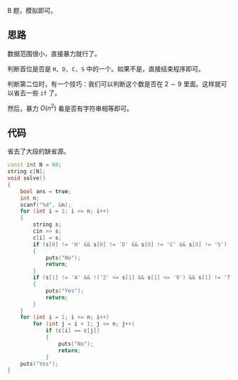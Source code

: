 B 题，模拟即可。

## 思路

数据范围很小，直接暴力就行了。

判断首位是否是 $\texttt{H, D, C, S}$ 中的一个。如果不是，直接结束程序即可。

判断第二位时，有一个技巧：我们可以判断这个数是否在 $2 \sim 9$ 里面。这样就可以省去一些 `if` 了。

然后，暴力 $O(n^2)$ 看是否有字符串相等即可。

## 代码

省去了大段的缺省源。

```cpp
const int N = 60;
string c[N];
void solve()
{
    bool ans = true;
    int n;
    scanf("%d", &n);
    for (int i = 1; i <= n; i++)
    {
        string s;
        cin >> s;
        c[i] = s;
        if (s[0] != 'H' && s[0] != 'D' && s[0] != 'C' && s[0] != 'S')
        {
            puts("No");
            return;
        }
        if (s[1] != 'A' && !('2' <= s[1] && s[1] <= '9') && s[1] != 'T' && s[1] != 'J' && s[1] != 'Q' && s[1] != 'K')
        {
            puts("Yes");
            return;
        }
    }
    for (int i = 1; i <= n; i++)
        for (int j = i + 1; j <= n; j++)
            if (c[i] == c[j])
            {
                puts("No");
                return;
            }
    puts("Yes");
}
```